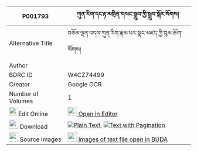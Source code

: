 |P001793|ཀུན་རིག་དང་རྟ་མགྲིན་གསང་སྒྲུབ་ཀྱི་སྒྲུབ་སྐོར་སོགས། 
| --- | --- 
|Alternative Title |བཅོམ་ལྡན་འདས་ཀུན་རིག་རྣམ་པར་སྣང་མཛད་ཀྱི་བུམ་ཆོག་སོགས།
|Author | 
|BDRC ID | W4CZ74499
|Creator | Google OCR
|Number of Volumes| 1
|<img width="25" src="https://img.icons8.com/color/25/000000/edit-property.png">Edit Online| [<img width="25" src="https://avatars.githubusercontent.com/u/45091458?s=200&v=4"> Open in Editor](http://editor.openpecha.org/P001793)
|<img width="25" src="https://img.icons8.com/fluent/48/000000/download-2.png"/>  Download | [![](https://img.icons8.com/color/20/000000/txt.png)Plain Text](https://github.com/Openpecha/P001793/releases/download/v2/kunrik_dang_tamdrin_sang_drub__plain_P001793.zip), [![](https://img.icons8.com/color/20/000000/txt.png)Text with Pagination](https://github.com/Openpecha/P001793/releases/download/v2/kunrik_dang_tamdrin_sang_drub__pages_P001793.zip)
|<img width="25" src="https://img.icons8.com/plasticine/100/000000/pictures-folder.png"/>  Source Images | [<img width="25" src="https://library.bdrc.io/icons/BUDA-small.svg"> Images of text file open in BUDA](https://library.bdrc.io/show/bdr:W4CZ74499)